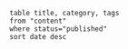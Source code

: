 

```dataview
table title, category, tags
from "content"
where status="published"
sort date desc
```